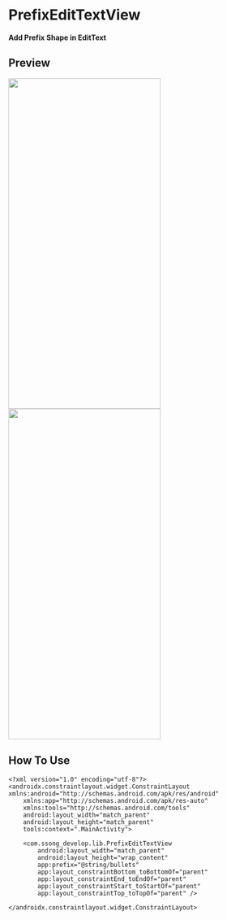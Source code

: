 # PrefixEditTextView

**Add Prefix Shape in EditText**

## Preview

<div>
<img src="https://github.com/SSong-develop/PrefixEditTextView/blob/main/art/preview1.gif" width="300" height="650"/>
<img src="https://github.com/SSong-develop/PrefixEditTextView/blob/main/art/preview2.gif" width="300" height="650"/>
</div>

## How To Use

```
<?xml version="1.0" encoding="utf-8"?>
<androidx.constraintlayout.widget.ConstraintLayout xmlns:android="http://schemas.android.com/apk/res/android"
    xmlns:app="http://schemas.android.com/apk/res-auto"
    xmlns:tools="http://schemas.android.com/tools"
    android:layout_width="match_parent"
    android:layout_height="match_parent"
    tools:context=".MainActivity">

    <com.ssong_develop.lib.PrefixEditTextView
        android:layout_width="match_parent"
        android:layout_height="wrap_content"
        app:prefix="@string/bullets"
        app:layout_constraintBottom_toBottomOf="parent"
        app:layout_constraintEnd_toEndOf="parent"
        app:layout_constraintStart_toStartOf="parent"
        app:layout_constraintTop_toTopOf="parent" />

</androidx.constraintlayout.widget.ConstraintLayout>
```